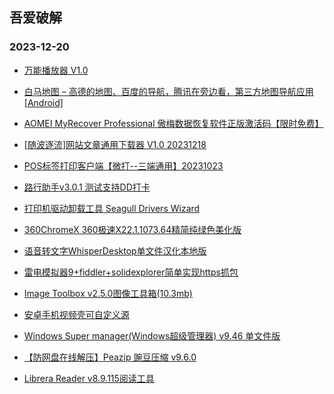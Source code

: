 ## 吾爱破解 
### 2023-12-20

+ [万能播放器 V1.0](https://www.52pojie.cn/thread-1870300-1-1.html)

+ [白马地图 – 高德的地图、百度的导航，腾讯在旁边看，第三方地图导航应用[Android]](https://www.52pojie.cn/thread-1870240-1-1.html)

+ [AOMEI MyRecover Professional 傲梅数据恢复软件正版激活码【限时免费】](https://www.52pojie.cn/thread-1870174-1-1.html)

+ [[随波逐流]网站文章通用下载器 V1.0 20231218](https://www.52pojie.cn/thread-1870410-1-1.html)

+ [POS标签打印客户端【微打--三端通用】20231023](https://www.52pojie.cn/thread-1870390-1-1.html)

+ [路行助手v3.0.1 测试支持DD打卡](https://www.52pojie.cn/thread-1870172-1-1.html)

+ [打印机驱动卸载工具 Seagull Drivers Wizard](https://www.52pojie.cn/thread-1870534-1-1.html)

+ [360ChromeX 360极速X22.1.1073.64精简纯绿色美化版](https://www.52pojie.cn/thread-1870248-1-1.html)

+ [语音转文字WhisperDesktop单文件汉化本地版](https://www.52pojie.cn/thread-1870179-1-1.html)

+ [雷电模拟器9+fiddler+solidexplorer简单实现https抓包](https://www.52pojie.cn/thread-1870393-1-1.html)

+ [Image Toolbox v2.5.0图像工具箱(10.3mb)](https://www.52pojie.cn/thread-1870170-1-1.html)

+ [安卓手机视频壳可自定义源](https://www.52pojie.cn/thread-1870379-1-1.html)

+ [Windows Super manager(Windows超级管理器) v9.46 单文件版](https://www.52pojie.cn/thread-1870584-1-1.html)

+ [【防网盘在线解压】Peazip 豌豆压缩 v9.6.0](https://www.52pojie.cn/thread-1870341-1-1.html)

+ [Librera Reader v8.9.115阅读工具](https://www.52pojie.cn/thread-1870171-1-1.html)

